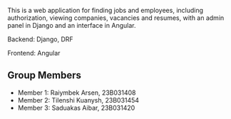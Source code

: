 This is a web application for finding jobs and employees, including authorization, viewing companies, vacancies and resumes, with an admin panel in Django and an interface in Angular.

Backend: Django, DRF

Frontend: Angular


## Group Members
- Member 1: Raiymbek Arsen, 23B031408
- Member 2: Tilenshi Kuanysh, 23B031454  
- Member 3: Saduakas Aibar, 23B031420